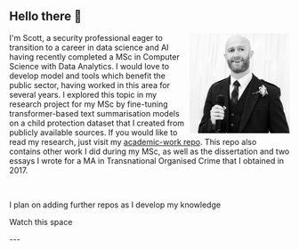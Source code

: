 ## Hello there 👋

<!--- Introduction --->
<div>
  <img align="right" src="https://github.com/sc6156/sc6156/blob/main/profile.jpg" alt="profile_pic" width="180"/>
  <div align="left">
    <p align="left">I'm Scott, a security professional eager to transition to a career in data science and AI having recently completed a MSc in Computer Science with Data Analytics. I 
      would love to develop model and tools which benefit the public sector, having worked in this area for several years. I explored this topic in my research project for my MSc by 
      fine-tuning transformer-based text summarisation models on a child protection dataset that I created from publicly available sources. If you would like to read my research, just 
      visit my <a href="https://github.com/sc6156/academic-work/tree/main"> academic-work repo</a>. This repo also contains other work I did during my MSc, as well as the 
      dissertation and two essays I wrote for a MA in Transnational Organised Crime that I obtained in 2017.</p> 
  </div>
</div>

<br>

<p>I plan on adding further repos as I develop my knowledge 
  
  Watch this space
</p>
---

<!---
new projects will be added 
contact details and reach out

certifications 
--->
